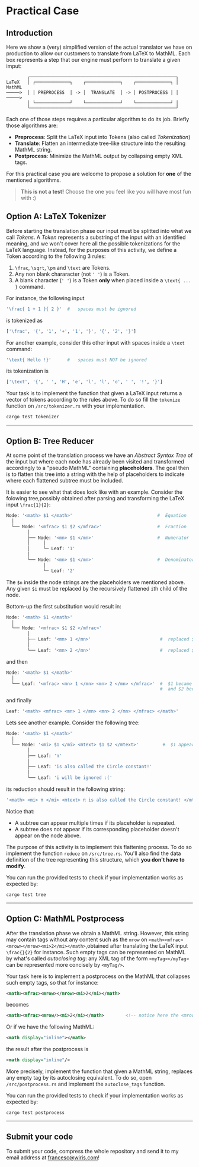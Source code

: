 # Practical Case

## Introduction

Here we show a (very) simplified version of the actual translator we have on production to allow our customers to translate from LaTeX to MathML. Each box represents a step that our engine must perform to translate a given imput:

```other
        ┌───────────────────────────────────────────────────────┐   
LaTeX   │ ┌─────────────┐    ┌─────────────┐    ┌─────────────┐ │  MathML
─────>  │ │ PREPROCESS  │ -> │  TRANSLATE  │ -> │ POSTPROCESS │ │  ─────>
        │ └─────────────┘    └─────────────┘    └─────────────┘ │
        └───────────────────────────────────────────────────────┘
```

Each one of those steps requires a particular algorithm to do its job. Briefly those algorithms are:

* **Preprocess**: Split the LaTeX input into Tokens (also called _Tokenization_)
* **Translate**: Flatten an intermediate tree-like structure into the resulting MathML string.
* **Postprocess**: Minimize the MathML output by collapsing empty XML tags.

For this practical case you are welcome to propose a solution for **one** of the mentioned algorithms.

> **This is not a test!** Choose the one you feel like you will have most fun with :)

## Option A: LaTeX Tokenizer

Before starting the translation phase our input must be splitted into what we call _Tokens_. A _Token_ represents a substring of the input with an identified meaning, and we won't cover here all the possible tokenizations for the LaTeX language. Instead, for the purposes of this activity, we define a Token according to the following 3 rules:

1. `\frac`, `\sqrt`, `\pm` and `\text` are Tokens.
2. Any non blank chararacter (not `' '`) is a Token.
3. A blank character (`' '`) is a Token **only** when placed inside a `\text{ ... }` command.

For instance, the following input

```bash
'\frac{ 1 + 1 }{ 2 }'  #   spaces must be ignored
```

is tokenized as

```bash
['\frac', '{', '1', '+', '1', '}', '{', '2', '}']   
```

For another example, consider this other input with spaces inside a `\text` command:

```bash
'\text{ Hello !}'      #   spaces must NOT be ignored
```

its tokenization is

```bash
['\text', '{', ' ', 'H', 'e', 'l', 'l', 'o', ' ', '!', '}']
```

Your task is to implement the function that given a LaTeX input returns a vector of tokens according to the rules above. To do so fill the `tokenize` function on `/src/tokenizer.rs` with your implementation.

```bash
cargo test tokenizer
```

___

## Option B: Tree Reducer

At some point of the translation process we have an _Abstract Syntax Tree_ of the input but where each node has already been visited and transformed accordingly to a "pseudo MathML" containing **placeholders**. The goal then is to flatten this tree into a string with the help of placeholders to indicate where each flattened subtree must be included.

It is easier to see what that does look like with an example. Consider the folowing tree,possibly obtained after parsing and transforming the LaTeX input `\frac{1}{2}`:

```bash
Node: '<math> $1 </math>'                                #  Equation
  │
  └── Node: '<mfrac> $1 $2 </mfrac>'                     #  Fraction
        │
        ├── Node: '<mn> $1 </mn>'                        #  Numerator
        │     │
        │     └─ Leaf: '1'
        │
        └── Node: '<mn> $1 </mn>'                        #  Denominator
              │
              └─ Leaf: '2'
```

The `$n` inside the node strings are the placeholders we mentioned above. Any given `$i` must be replaced by the recursively flattened `i`th child of the node.

Bottom-up the first substitution would result in:

```bash
Node: '<math> $1 </math>'              
  │
  └── Node: '<mfrac> $1 $2 </mfrac>'  
        │
        ├── Leaf: '<mn> 1 </mn>'                          #  replaced $1 by '1'  
        │
        └── Leaf: '<mn> 2 </mn>'                          #  replaced $1 by '2' 

```

and then

```bash
Node: '<math> $1 </math>'               
  │
  └── Leaf: '<mfrac> <mn> 1 </mn> <mn> 2 </mn> </mfrac>'  #  $1 became '<mn> 1 </mn>' 
                                                          #  and $2 became '<mn> 2 </mn>'
```

and finally

```bash
Leaf: '<math> <mfrac> <mn> 1 </mn> <mn> 2 </mn> </mfrac> </math>'
```

Lets see another example. Consider the following tree:

```bash
Node: '<math> $1 </math>'                            
  │
  └── Node: '<mi> $1 </mi> <mtext> $1 $2 </mtext>'         #  $1 appears 2 times, and $3 none!   
        │
        ├── Leaf: 'π'                    
        │
        ├── Leaf: 'is also called the Circle constant!'
        │
        └── Leaf: 'i will be ignored :('
```

its reduction should result in the following string:

```bash
'<math> <mi> π </mi> <mtext> π is also called the Circle constant! </mtext> </math>'
```

Notice that:

* A subtree can appear multiple times if its placeholder is repeated.
* A subtree does not appear if its corresponding placeholder doesn't appear on the node above.

The purpose of this activity is to implement this flattening process. To do so implement the function `reduce` on `/src/tree.rs`. You'll also find the data definition of the tree representing this structure, which **you don't have to modify**.

You can run the provided tests to check if your implementation works as expected by:

```bash
cargo test tree
```

___

## Option C: MathML Postprocess

After the translation phase we obtain a MathML string. However, this string may contain tags without any content such as the `mrow` on `<math><mfrac><mrow></mrow><mi>2</mi></math>`,obtained after translating the LaTeX input `\frac{}{2}` for instance. Such empty tags can be represented on MathML by what's called _autoclosing tag_: any XML tag of the form `<myTag></myTag>` can be represented more concisely by `<myTag/>`.

Your task here is to implement a postprocess on the MathML that collapses such empty tags, so that for instance:

```xml
<math><mfrac><mrow></mrow><mi>2</mi></math>
```

becomes

```xml
<math><mfrac><mrow/><mi>2</mi></math>        <!-- notice here the <mrow/> construct -->
```

Or if we have the following MathML:

```xml
<math display="inline"></math>
```

the result after the postprocess is

```xml
<math display="inline"/>
```

More precisely, implement the function that given a MathML string, replaces any empty tag by its autoclosing equivalent. To do so, open `/src/postprocess.rs` and implement the `autoclose_tags` function.

You can run the provided tests to check if your implementation works as expected by:

```bash
cargo test postprocess
```

___

## Submit your code

To submit your code, compress the whole repository and send it to my email address at [francesc@wiris.com](mailto:francesc@wiris.com)!
